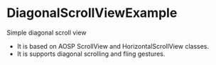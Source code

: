 # DiagonalScrollViewExample
Simple diagonal scroll view

- It is based on AOSP ScrollView and HorizontalScrollView classes.
- It is supports diagonal scrolling and fling gestures.
